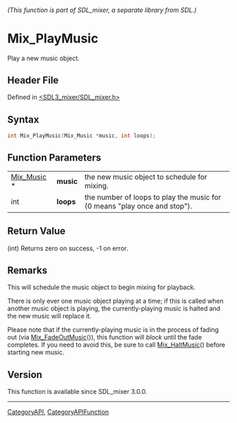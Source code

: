 ###### (This function is part of SDL_mixer, a separate library from SDL.)
# Mix_PlayMusic

Play a new music object.

## Header File

Defined in [<SDL3_mixer/SDL_mixer.h>](https://github.com/libsdl-org/SDL_mixer/blob/main/include/SDL3_mixer/SDL_mixer.h)

## Syntax

```c
int Mix_PlayMusic(Mix_Music *music, int loops);
```

## Function Parameters

|                          |           |                                                                           |
| ------------------------ | --------- | ------------------------------------------------------------------------- |
| [Mix_Music](Mix_Music) * | **music** | the new music object to schedule for mixing.                              |
| int                      | **loops** | the number of loops to play the music for (0 means "play once and stop"). |

## Return Value

(int) Returns zero on success, -1 on error.

## Remarks

This will schedule the music object to begin mixing for playback.

There is only ever one music object playing at a time; if this is called
when another music object is playing, the currently-playing music is halted
and the new music will replace it.

Please note that if the currently-playing music is in the process of fading
out (via [Mix_FadeOutMusic](Mix_FadeOutMusic)()), this function will
*block* until the fade completes. If you need to avoid this, be sure to
call [Mix_HaltMusic](Mix_HaltMusic)() before starting new music.

## Version

This function is available since SDL_mixer 3.0.0.

----
[CategoryAPI](CategoryAPI), [CategoryAPIFunction](CategoryAPIFunction)

